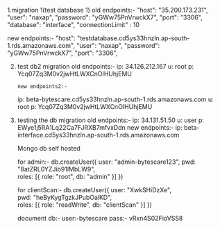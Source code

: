 1.migration 1(test database 1)
  old endpoints:-
    "host": "35.200.173.231",
    "user": "naxap",
    "password": "yGWw75PnVrwckX7",
    "port": "3306",
    "database": "interface",
    "connectionLimit" : 10
  
  new endpoints:-
    "host": "testdatabase.cd5ys33hnzln.ap-south-1.rds.amazonaws.com",
    "user": "naxap",
    "password": "yGWw75PnVrwckX7",
    "port": "3306",

2. test db2 migration
   old endpoints:-
     ip: 34.126.212.167
     u: root
     p: Ycq07Zq3M0v2jwHtLWXCnOIHUhjEMU

       new endpoints2:-
     ip: beta-bytescare.cd5ys33hnzln.ap-south-1.rds.amazonaws.com
     u: root
     p: Ycq07Zq3M0v2jwHtLWXCnOIHUhjEMU

   <!-- new endpoints:-
     ip: bytescare-test.cd5ys33hnzln.ap-south-1.rds.amazonaws.com
     u: root
     p: Ycq07Zq3M0v2jwHtLWXCnOIHUhjEMU -->

 


3. testing the db migration
    old endpoints:-
      ip: 34.131.51.50
      u: user
      p: EWye1j5RA1Lq22Ca7FJRXB7mfvxDdn
    new endpoints:-
      ip: beta-interface.cd5ys33hnzln.ap-south-1.rds.amazonaws.com
      





      Mongo db self hosted

      for admin:-
       db.createUser({
         user: "admin-bytescare123",
         pwd: "8atZRL0YZJib91lMbLW9",  
         roles: [{ role: "root", db: "admin" }]
         })

      for clientScan:-
        db.createUser({
           user: "XwkSHiDzXe",        
           pwd: "heByKygTgzkJPubOalKD",     
           roles: [{ role: "readWrite", db: "clientScan" }] 
          })

        

      document db:-
        user:-bytescare 
        pass:- vRxn4S02FioVSS8
    